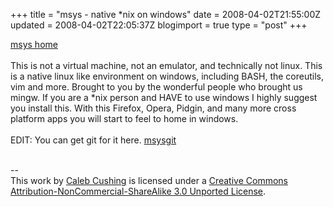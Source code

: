 +++
title = "msys - native *nix on windows"
date = 2008-04-02T21:55:00Z
updated = 2008-04-02T22:05:37Z
blogimport = true 
type = "post"
+++

<a href="http://www.mingw.org/msys.shtml">msys home</a><br /><br />This is not a virtual machine, not an emulator, and technically not linux. This is a native linux like environment on windows, including BASH, the coreutils, vim and more. Brought to you by the wonderful people who brought us mingw. If you are a *nix person and HAVE to use windows I highly suggest you install this. With this Firefox, Opera, Pidgin, and many more cross platform apps you will start to feel to home in windows.<br /><br />EDIT: You can get git for it here. <a href="http://code.google.com/p/msysgit/">msysgit</a><div class="blogger-post-footer"><br />--<br />
This <span xmlns:dc="http://purl.org/dc/elements/1.1/" href="http://purl.org/dc/dcmitype/Text" rel="dc:type">work</span> by <a xmlns:cc="http://creativecommons.org/ns#" href="http://www.xenoterracide.com" property="cc:attributionName" rel="cc:attributionURL">Caleb Cushing</a> is licensed under a <a rel="license" href="http://creativecommons.org/licenses/by-nc-sa/3.0/">Creative Commons Attribution-NonCommercial-ShareAlike 3.0 Unported License</a>.</div>
